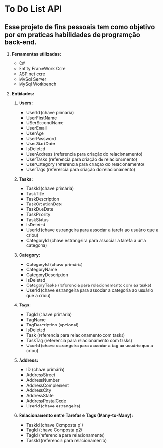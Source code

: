 # To Do List API

## Esse projeto de fins pessoais tem como objetivo por em praticas habilidades de programção back-end.

1. **Ferramentas utilizadas:** 
    - C#
    - Entity FrameWork Core
    - ASP.net core
    - MySql Server
    - MySql Workbench

2. **Entidades:**

    1. **Users:**
       - UserId (chave primária)
       - UserFirstName
       - USerSecondName
       - UserEmail
       - UserAge
       - UserPassword
       - UserStartDate
       - IsDeleted
       - UserAddress (referencia para criação do relacionamento)
       - UserTasks (referencia para criação do relacionamento)
       - UserCategory (referencia para criação do relacionamento)
       - UserTags (referencia para criação do relacionamento)

    2. **Tasks:**
       - TaskId (chave primária)
       - TaskTitle
       - TaskDescription
       - TaskCreationDate
       - TaskDueDate
       - TaskPriority
       - TaskStatus
       - IsDeleted
       - UserId (chave estrangeira para associar a tarefa ao usuário que a criou)
       - CategoryId (chave estrangeira para associar a tarefa a uma categoria)
       
    3. **Category:**
       - CategoryId (chave primária)
       - CategoryName
       - CategoryDescription
       - IsDeleted
       - CategoryTasks (referencia para relacionamento com as tasks)
       - UserId (chave estrangeira para associar a categoria ao usuário que a criou)

    4. **Tags:**
       - TagId (chave primária)
       - TagName
       - TagDescription (opcional)
       - IsDeleted
       - Task (referencia para relacionamento com tasks)
       - TaskTag (referencia para relacionamento com tasks)
       - UserId (chave estrangeira para associar a tag ao usuário que a criou)

    5. **Address:**
       - ID (chave primária)
       - AddressStreet 
       - AddressNumber
       - AddressComplement
       - AddressCity
       - AddressState
       - AddressPostalCode
       - UserId (chave estrangeira)

    6. **Relacionamento entre Tarefas e Tags (Many-to-Many):**
       - TaskId (chave Composta p1)
       - TagId (chave Composta p2)
       - TagId (referencia para relacionamento)
       - TaskId (referencia para relacionamento)